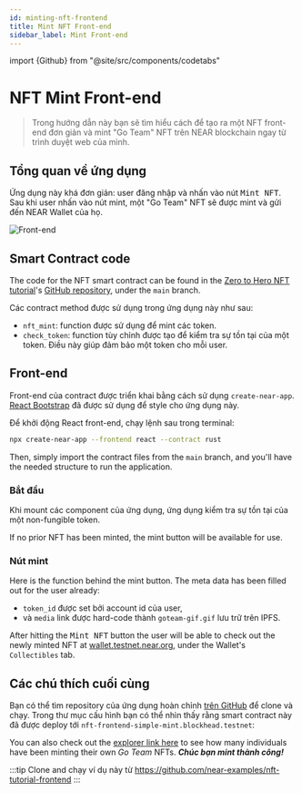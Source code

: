 ```yaml
---
id: minting-nft-frontend
title: Mint NFT Front-end
sidebar_label: Mint Front-end
---
```


import {Github} from "@site/src/components/codetabs"

# NFT Mint Front-end

> Trong hướng dẫn này bạn sẽ tìm hiểu cách để tạo ra một NFT front-end đơn giản và mint "Go Team" NFT trên NEAR blockchain ngay từ trình duyệt web của mình.

## Tổng quan về ứng dụng

Ứng dụng này khá đơn giản: user đăng nhập và nhấn vào nút <kbd>Mint NFT</kbd>. Sau khi user nhấn vào nút mint, một "Go Team" NFT sẽ được mint và gửi đến NEAR Wallet của họ.

![Front-end](/docs/assets/nfts/nft-mint-frontend.png)

## Smart Contract code

The code for the NFT smart contract can be found in the [Zero to Hero NFT tutorial](/docs/tutorials/contracts/nfts/introduction)'s  [GitHub repository](https://github.com/near-examples/nft-tutorial/tree/main/nft-contract/src), under the `main` branch.

Các contract method được sử dụng trong ứng dụng này như sau:

- `nft_mint`: function được sử dụng để mint các token.
- `check_token`: function tùy chỉnh được tạo để kiểm tra sự tồn tại của một token. Điều này giúp đảm bảo một token cho mỗi user.

## Front-end

Front-end của contract được triển khai bằng cách sử dụng `create-near-app`. [React Bootstrap](https://react-bootstrap.github.io/) đã được sử dụng để style cho ứng dụng này.

Để khởi động React front-end, chạy lệnh sau trong terminal:

```sh
npx create-near-app --frontend react --contract rust
```

Then, simply import the contract files from the `main` branch, and you'll have the needed structure to run the application.

### Bắt đầu

Khi mount các component của ứng dụng, ứng dụng kiểm tra sự tồn tại của một non-fungible token.

<Github language="js" start="24" end="46" url="https://github.com/near-examples/nft-tutorial-frontend/blob/master/src/App.js" />

If no prior NFT has been minted, the mint button will be available for use.

### Nút mint

Here is the function behind the mint button. The meta data has been filled out for the user already:

- `token_id` được set bởi account id của user,
- và `media` link được hard-code thành `goteam-gif.gif` lưu trữ trên IPFS.

<Github language="js" start="7" end="23" url="https://github.com/near-examples/nft-tutorial-frontend/blob/master/src/Components/MintingTool.js" />

After hitting the <kbd>Mint NFT</kbd> button the user will be able to check out the newly minted NFT at [wallet.testnet.near.org](https://testnet.mynearwallet.com//?tab=collectibles), under the Wallet's `Collectibles` tab.

## Các chú thích cuối cùng

Bạn có thể tìm repository của ứng dụng hoàn chỉnh [trên GitHub](https://github.com/near-examples/nft-tutorial-frontend) để clone và chạy. Trong thư mục cấu hình bạn có thể nhìn thấy rằng smart contract này đã được deploy tới `nft-frontend-simple-mint.blockhead.testnet`:

<Github language="js" start="1" end="2" url="https://github.com/near-examples/nft-tutorial-frontend/blob/master/src/config.js" />

You can also check out the [explorer link here](https://testnet.nearblocks.io/address/nft-frontend-simple-mint.blockhead.testnet) to see how many individuals have been minting their own _Go Team_ NFTs. _**Chúc bạn mint thành công!**_

:::tip
Clone and chạy ví dụ này từ https://github.com/near-examples/nft-tutorial-frontend
:::
